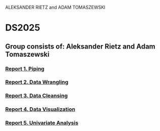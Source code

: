 ALEKSANDER RIETZ and ADAM TOMASZEWSKI
# DS2025
## Group consists of: Aleksander Rietz and Adam Tomaszewski
### [Report 1. Piping](Report1/Report1.md)
### [Report 2. Data Wrangling](Report2/Report2.md)
### [Report 3. Data Cleansing](Report3/Exercise4.md)
### [Report 4. Data Visualization](Report4/Report4.md)
### [Report 5. Univariate Analysis](Report5/Report5.md)